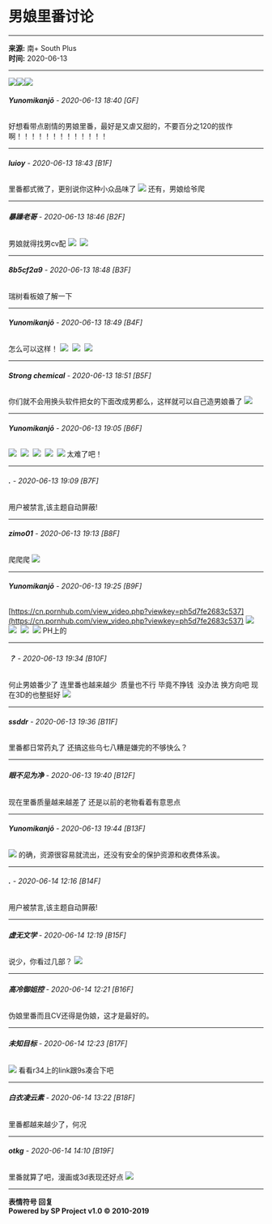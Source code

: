 # 男娘里番讨论

---

**来源:** 南+ South Plus  
**时间:** 2020-06-13  

---

![](images/post/smile/smallface/face108.jpg)![](images/post/smile/smallface/face108.jpg)![](images/post/smile/smallface/face108.jpg)

###### **Yunomikanjō** - 2020-06-13 18:40 \[GF\]
好想看带点剧情的男娘里番，最好是又虐又甜的，不要百分之120的拔作啊！！！！！！！！！！！！！

---

###### **luioy** - 2020-06-13 18:43 \[B1F\]
里番都式微了，更别说你这种小众品味了 ![](images/post/smile/smallface/face020.jpg) 还有，男娘给爷爬

---

###### **暴躁老哥** - 2020-06-13 18:46 \[B2F\]
男娘就得找男cv配 ![](images/post/smile/smallface/face040.jpg)  ![](images/post/smile/smallface/face040.jpg)

---

###### **8b5cf2a9** - 2020-06-13 18:48 \[B3F\]
瑞树看板娘了解一下

---

###### **Yunomikanjō** - 2020-06-13 18:49 \[B4F\]
怎么可以这样！ ![](images/post/smile/smallface/face040.jpg)  ![](images/post/smile/smallface/face040.jpg)  ![](images/post/smile/smallface/face040.jpg)

---

###### **Strong chemical** - 2020-06-13 18:51 \[B5F\]
你们就不会用换头软件把女的下面改成男都么，这样就可以自己造男娘番了 ![](images/post/smile/smallface/face040.jpg)

---

###### **Yunomikanjō** - 2020-06-13 19:05 \[B6F\]
![](images/post/smile/smallface/face040.jpg)  ![](images/post/smile/smallface/face040.jpg)  ![](images/post/smile/smallface/face040.jpg)  ![](images/post/smile/smallface/face040.jpg)  ![](images/post/smile/smallface/face040.jpg) 太难了吧！

---

###### **.** - 2020-06-13 19:09 \[B7F\]
用户被禁言,该主题自动屏蔽!

---

###### **zimo01** - 2020-06-13 19:13 \[B8F\]
爬爬爬 ![](images/post/smile/smallface/face076.jpg)

---

###### **Yunomikanjō** - 2020-06-13 19:25 \[B9F\]
[https://cn.pornhub.com/view_video.php?viewkey=ph5d7fe2683c537](https://cn.pornhub.com/view_video.php?viewkey=ph5d7fe2683c537) ![](images/post/smile/smallface/face040.jpg)  ![](images/post/smile/smallface/face040.jpg)  ![](images/post/smile/smallface/face040.jpg)  ![](images/post/smile/smallface/face040.jpg) PH上的

---

###### **？** - 2020-06-13 19:34 \[B10F\]
何止男娘番少了 连里番也越来越少  质量也不行 毕竟不挣钱  没办法 换方向吧 现在3D的也整挺好 ![](images/post/smile/smallface/face020.jpg)

---

###### **ssddr** - 2020-06-13 19:36 \[B11F\]
里番都日常药丸了 还搞这些乌七八糟是嫌完的不够快么？

---

###### **眼不见为净** - 2020-06-13 19:40 \[B12F\]
现在里番质量越来越差了 还是以前的老物看着有意思点

---

###### **Yunomikanjō** - 2020-06-13 19:44 \[B13F\]
![](images/post/smile/smallface/face077.gif) 的确，资源很容易就流出，还没有安全的保护资源和收费体系诶。

---

###### **.** - 2020-06-14 12:16 \[B14F\]
用户被禁言,该主题自动屏蔽!

---

###### **虚无文学** - 2020-06-14 12:19 \[B15F\]
说少，你看过几部？ ![](images/post/smile/smallface/face056.jpg)

---

###### **高冷御姐控** - 2020-06-14 12:21 \[B16F\]
伪娘里番而且CV还得是伪娘，这才是最好的。

---

###### **未知目标** - 2020-06-14 12:23 \[B17F\]
![](images/post/smile/smallface/face070.gif) 看看r34上的link跟9s凑合下吧

---

###### **白衣凌云素** - 2020-06-14 13:22 \[B18F\]
里番都越来越少了，何况

---

###### **otkg** - 2020-06-14 14:10 \[B19F\]
里番就算了吧，漫画或3d表现还好点 ![](images/post/smile/smallface/face070.gif)

---

**表情符号 回复**  
**Powered by SP Project v1.0 © 2010-2019**  
<!-- tcd_original_link https://www.snow-plus.net/simple/index.php?t850654.html -->

